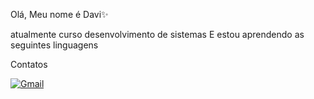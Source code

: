 Olá, Meu nome é Davi✨

atualmente curso desenvolvimento de sistemas
E estou aprendendo as seguintes linguagens 

Contatos

[![Gmail](https://img.shields.io/badge/Gmail-D14836?style=for-the-badge&logo=gmail&logoColor=white)](mailto:davirodmedeiros1@gmail.com?subject=contato+github)
